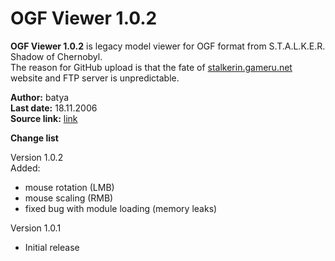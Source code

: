 # OGF Viewer 1.0.2

**OGF Viewer 1.0.2** is legacy model viewer for OGF format from S.T.A.L.K.E.R. Shadow of Chernobyl.  
The reason for GitHub upload is that the fate of [stalkerin.gameru.net][stgameru_link] website and FTP server is unpredictable.

**Author:** batya  
**Last date:** 18.11.2006  
**Source link:** [link][ogfv_dload_link]  

**Change list**

Version 1.0.2  
Added:
* mouse rotation (LMB)
* mouse scaling (RMB)
* fixed bug with module loading (memory leaks) 

Version 1.0.1
* Initial release

[stgameru_link]: http://stalkerin.gameru.net
[ogfv_dload_link]: http://stalkerin.gameru.net/modules.php?name=Downloads&d_op=viewdownload&cid=10&min=10&orderby=titleA&show=10
